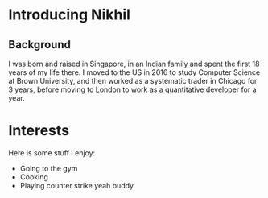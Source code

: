 # Introducing Nikhil

## Background

I was born and raised in Singapore, in an Indian family and spent the
first 18 years of my life there. I moved to the US in 2016 to study
Computer Science at Brown University, and then worked as a systematic
trader in Chicago for 3 years, before moving to London to work as a
quantitative developer for a year. 

# Interests 
Here is some stuff I
enjoy: 
- Going to the gym
- Cooking
- Playing counter strike yeah buddy
